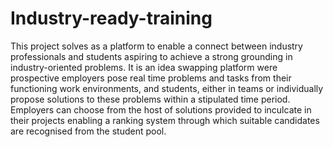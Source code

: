 # Industry-ready-training
This project solves as a platform to enable a connect between industry professionals and students aspiring to achieve a strong grounding in industry-oriented problems. It is an idea swapping platform were prospective employers pose real time problems and tasks from their functioning work environments, and students, either in teams or individually propose solutions to these problems within a stipulated time period. Employers can choose from the host of solutions provided to inculcate in their projects enabling a ranking system through which suitable candidates are recognised from the student pool.
